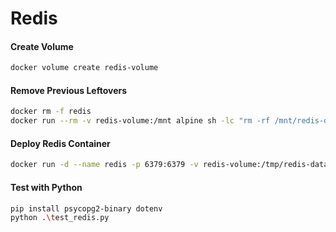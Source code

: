 # Redis

#### Create Volume
```bash
docker volume create redis-volume
```

#### Remove Previous Leftovers
```bash
docker rm -f redis
docker run --rm -v redis-volume:/mnt alpine sh -lc "rm -rf /mnt/redis-data/*"
```

#### Deploy Redis Container
```bash
docker run -d --name redis -p 6379:6379 -v redis-volume:/tmp/redis-data redis:7-alpine sh -c 'mkdir -p /tmp/redis-data && chown -R redis:redis /tmp/redis-data && exec redis-server --appendonly yes --dir /tmp/redis-data'
```

#### Test with Python
```bash
pip install psycopg2-binary dotenv
python .\test_redis.py
```
